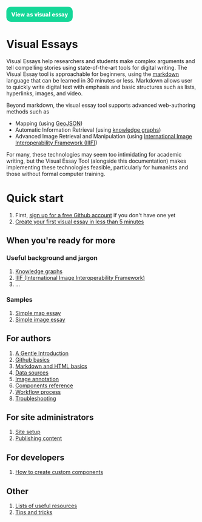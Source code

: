 <a href="https://visual-essays.app"><img src="/ve-button.png"></a>

# Visual Essays

Visual Essays help researchers and students make complex arguments and tell compelling stories using state-of-the-art tools for digital writing. The Visual Essay tool is approachable for beginners, using the [markdown](https://www.markdownguide.org/getting-started/) language that can be learned in 30 minutes or less. Markdown allows user to quickly write digital text with emphasis and basic structures such as lists, hyperlinks, images, and video. 

Beyond markdown, the visual essay tool supports advanced web-authoring methods such as 

* Mapping (using [GeoJSON](https://en.wikipedia.org/wiki/GeoJSON))
* Automatic Information Retrieval (using [knowledge graphs](https://en.wikipedia.org/wiki/Knowledge_graph))
* Advanced Image Retrieval and Manipulation (using [International Image Interoperability Framework (IIIF)](https://en.wikipedia.org/wiki/International_Image_Interoperability_Framework))

For many, these technologies may seem too intimidating for academic writing, but the Visual Essay Tool (alongside this documentation) makes implementing these technologies feasible, particularly for humanists and those without formal computer training.

# Quick start

1. First, [sign up for a free Github account](https://github.com/join) if you don't have one yet 
1. [Create your first visual essay in less than 5 minutes](quick-start.md)

## When you're ready for more

### Useful background and jargon

1. [Knowledge graphs](knowledge-graphs.md)
1. [IIIF (International Image Interoperability Framework)](iiif.md)
1. ...

### Samples

1. [Simple map essay](samples/simple-map.md)
1. [Simple image essay](samples/simple-image.md)

## For authors

1. [A Gentle Introduction](authoring-intro.md)
1. [Github basics](github.md)
1. [Markdown and HTML basics](markup)
1. [Data sources](data-sources.md)
1. [Image annotation](annotation.md)
1. [Components reference](visualization-components)
1. [Workflow process](author-workflow)
1. [Troubleshooting](troubleshooting.md)

## For site administrators

1. [Site setup](site-setup)
1. [Publishing content](publishing-content)

## For developers

1. [How to create custom components](custom-components-howto)

## Other

1. [Lists of useful resources](resources)
1. [Tips and tricks](tips)
